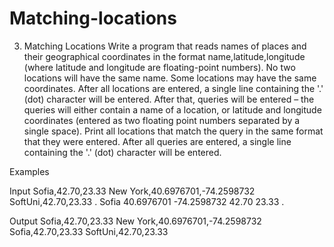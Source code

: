 # Matching-locations

3. Matching Locations
Write a program that reads names of places and their geographical coordinates in the format
name,latitude,longitude (where latitude and longitude are floating-point numbers). No two locations will
have the same name. Some locations may have the same coordinates.
After all locations are entered, a single line containing the '.' (dot) character will be entered.
After that, queries will be entered – the queries will either contain a name of a location, or latitude and
longitude coordinates (entered as two floating point numbers separated by a single space). Print all locations that
match the query in the same format that they were entered.
After all queries are entered, a single line containing the '.' (dot) character will be entered.

Examples

Input
Sofia,42.70,23.33
New York,40.6976701,-74.2598732
SoftUni,42.70,23.33
.
Sofia
40.6976701 -74.2598732
42.70 23.33
.

Output
Sofia,42.70,23.33
New York,40.6976701,-74.2598732
Sofia,42.70,23.33
SoftUni,42.70,23.33

